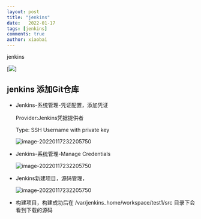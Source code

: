 ```yaml
---
layout: post
title: "jenkins"
date:   2022-01-17
tags: [jenkins]
comments: true
author: xiaobai
---
```


jenkins

<!-- more -->

[![][ButlerImage]]
## jenkins 添加Git仓库

* Jenkins-系统管理-凭证配置，添加凭证

  Provider:Jenkins凭据提供者

  Type: SSH Username with private key

  ![image-20220117232205750](https://github.com/xiaobai1315/xiaobai1315.github.io/blob/main/images/screenshoot/jenkins/qjpz.png)

* Jenkins-系统管理-Manage Credentials

  ![image-20220117232205750](https://github.com/xiaobai1315/xiaobai1315.github.io/blob/main/images/screenshoot/jenkins/pzgl.png)

* Jenkins新建项目，源码管理，

  ![image-20220117232205750](https://github.com/xiaobai1315/xiaobai1315.github.io/blob/main/images/screenshoot/jenkins/ymgl.png)

* 构建项目，构建成功后在 /var/jenkins_home/workspace/test1/src 目录下会看到下载的源码

[ButlerImage]: https://github.com/xiaobai1315/xiaobai1315.github.io/blob/main/images/screenshoot/jenkins/qjpz.png
